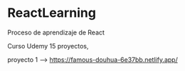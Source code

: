 # ReactLearning
Proceso de aprendizaje de React

Curso Udemy 15 proyectos, 

  proyecto 1 --> https://famous-douhua-6e37bb.netlify.app/
